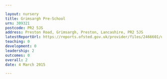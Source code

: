 ```yaml
---

layout: nursery
title: Grimsargh Pre-School
urn: 309321
postcode: PR2 5JS
address: Preston Road, Grimsargh, Preston, Lancashire, PR2 5JS
latestReportUrl: https://reports.ofsted.gov.uk/provider/files/2466601/urn/309321.pdf
teaching: 0
development: 0
leadership: 2
outcomes: 0
overall: 2
date: 4 March 2015

---
```

